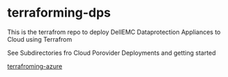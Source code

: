 # terraforming-dps

This is the terrafrom repo to deploy DellEMC Dataprotection Appliances to Cloud using Terrafrom

See Subdirectories fro Cloud Porovider Deployments and getting started

[terrafroming-azure](.terrafroming-azure)
